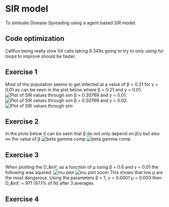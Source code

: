 # SIR model
To simluate Disease Spreading using a agent based SIR model.

## Code optimization
Cellfun being really slow 54 calls taking 9.349s going to try to only using 
for loops to improve should be faster.

## Exercise 1
Most of the population seems to get infected at a value of &beta; > 0.21 for &gamma; = 0.01
as can be seen in the plot below where &beta; = 0.21 and &gamma; = 0.01.
![Plot of SIR values through sim](https://github.com/klutten99/FIM750-Simulation-of-complex-systems/blob/main/Exercise%2011/1/gamma_0.01/beta_0.20513?raw=true)
&beta; = 0.30769 and &gamma; = 0.01.
![Plot of SIR values through sim](https://github.com/klutten99/FIM750-Simulation-of-complex-systems/blob/main/Exercise%2011/1/gamma_0.01/beta_0.30769.png?raw=true)
&beta; = 0.30769 and &gamma; = 0.02.
![Plot of SIR values through sim](https://github.com/klutten99/FIM750-Simulation-of-complex-systems/blob/main/Exercise%2011/1/gamma_0.02/beta_0.30769.png?raw=true)
## Exercise 2
In the plots below it can be seen that &beta; do not only depend on &beta;/&gamma; but also on the value of &beta;
![beta gamma comp](https://github.com/klutten99/FIM750-Simulation-of-complex-systems/blob/main/Exercise%2011/2/Rinf_vs_beta.png?raw=true)
![beta gamma comp](https://github.com/klutten99/FIM750-Simulation-of-complex-systems/blob/main/Exercise%2011/2/Rinf_vs_beta_gamma.png?raw=true)

## Exercise 3
When plotting the D_&inf; as a function of &mu; using &beta; = 0.6 and &gamma; = 0.01 the following was aquired:
![mu plot](https://github.com/klutten99/FIM750-Simulation-of-complex-systems/blob/main/Exercise%2011/3/b_0.6_g_0.01.png?raw=true)
![mu plot zoom](https://github.com/klutten99/FIM750-Simulation-of-complex-systems/blob/main/Exercise%2011/3/b_0.6_g_0.01_lower.png?raw=true)
This shows that low &mu; are the most dangerous. Using the parameters &beta; = 1, &gamma; = 0.0001 &mu; = 0.003 then D_&inf; = 971 (97.1% of N) after 3 averages.

## Exercise 4